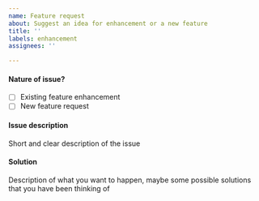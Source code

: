```yaml
---
name: Feature request
about: Suggest an idea for enhancement or a new feature
title: ''
labels: enhancement
assignees: ''

---
```


#### Nature of issue?

- [ ] Existing feature enhancement
- [ ] New feature request

#### Issue description
Short and clear description of the issue

#### Solution
Description of what you want to happen, maybe some possible solutions that you have been thinking of
